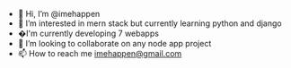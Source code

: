 - 👋 Hi, I’m @imehappen
- 👀 I’m interested in mern stack but currently learning python and django
- �I'm currently developing 7 webapps
- 💞️ I’m looking to collaborate on any node app project
- 📫 How to reach me imehappen@gmail.com

